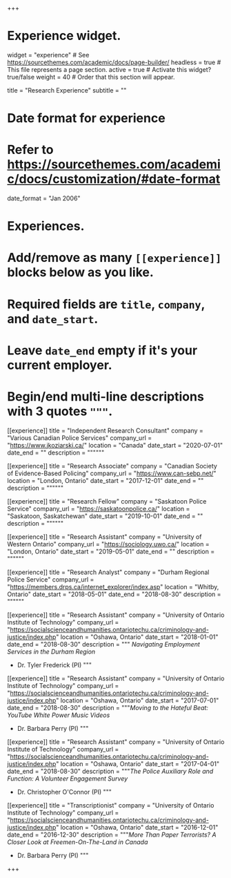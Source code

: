 +++
# Experience widget.
widget = "experience"  # See https://sourcethemes.com/academic/docs/page-builder/
headless = true  # This file represents a page section.
active = true  # Activate this widget? true/false
weight = 40  # Order that this section will appear.

title = "Research Experience"
subtitle = ""

# Date format for experience
#   Refer to https://sourcethemes.com/academic/docs/customization/#date-format
date_format = "Jan 2006"

# Experiences.
#   Add/remove as many `[[experience]]` blocks below as you like.
#   Required fields are `title`, `company`, and `date_start`.
#   Leave `date_end` empty if it's your current employer.
#   Begin/end multi-line descriptions with 3 quotes `"""`.
 [[experience]]
  title = "Independent Research Consultant"
  company = "Various Canadian Police Services"
  company_url = "https://www.jkoziarski.ca/"
  location = "Canada"
  date_start = "2020-07-01"
  date_end = ""
  description = """"""

[[experience]]
  title = "Research Associate"
  company = "Canadian Society of Evidence-Based Policing"
  company_url = "https://www.can-sebp.net/"
  location = "London, Ontario"
  date_start = "2017-12-01"
  date_end = ""
  description = """"""
  
[[experience]]
  title = "Research Fellow"
  company = "Saskatoon Police Service"
  company_url = "https://saskatoonpolice.ca/"
  location = "Saskatoon, Saskatchewan"
  date_start = "2019-10-01"
  date_end = ""
  description = """"""
  
[[experience]]
  title = "Research Assistant"
  company = "University of Western Ontario"
  company_url = "https://sociology.uwo.ca/"
  location = "London, Ontario"
  date_start = "2019-05-01"
  date_end = ""
  description = """"""
  
 [[experience]]
  title = "Research Analyst"
  company = "Durham Regional Police Service"
  company_url = "https://members.drps.ca/internet_explorer/index.asp"
  location = "Whitby, Ontario"
  date_start = "2018-05-01"
  date_end = "2018-08-30"
  description = """"""
  
[[experience]]
  title = "Research Assistant"
  company = "University of Ontario Institute of Technology"
  company_url = "https://socialscienceandhumanities.ontariotechu.ca/criminology-and-justice/index.php"
  location = "Oshawa, Ontario"
  date_start = "2018-01-01"
  date_end = "2018-08-30"
  description = """ *Navigating Employment Services in the Durham Region* 
  * Dr. Tyler Frederick (PI)
  """
  
[[experience]]
  title = "Research Assistant"
  company = "University of Ontario Institute of Technology"
  company_url = "https://socialscienceandhumanities.ontariotechu.ca/criminology-and-justice/index.php"
  location = "Oshawa, Ontario"
  date_start = "2017-07-01"
  date_end = "2018-08-30"
  description = """*Moving to the Hateful Beat: YouTube White Power Music Videos* 
  * Dr. Barbara Perry (PI)
  """
  
[[experience]]
  title = "Research Assistant"
  company = "University of Ontario Institute of Technology"
  company_url = "https://socialscienceandhumanities.ontariotechu.ca/criminology-and-justice/index.php"
  location = "Oshawa, Ontario"
  date_start = "2017-04-01"
  date_end = "2018-08-30"
  description = """*The Police Auxiliary Role and Function: A Volunteer Engagement Survey* 
  * Dr. Christopher O'Connor (PI)
  """
  
[[experience]]
  title = "Transcriptionist"
  company = "University of Ontario Institute of Technology"
  company_url = "https://socialscienceandhumanities.ontariotechu.ca/criminology-and-justice/index.php"
  location = "Oshawa, Ontario"
  date_start = "2016-12-01"
  date_end = "2016-12-30"
  description = """*More Than Paper Terrorists? A Closer Look at Freemen-On-The-Land in Canada* 
  * Dr. Barbara Perry (PI)
  """

+++
